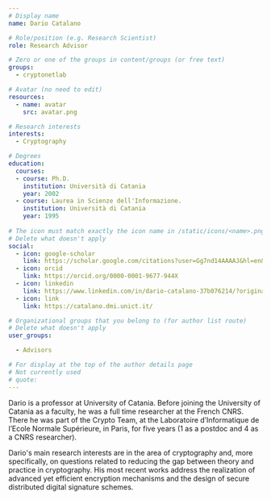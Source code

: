 ```yaml
---
# Display name
name: Dario Catalano 

# Role/position (e.g. Research Scientist)
role: Research Advisor

# Zero or one of the groups in content/groups (or free text)
groups:
  - cryptonetlab

# Avatar (no need to edit)
resources:
  - name: avatar
    src: avatar.png

# Research interests
interests:
  - Cryptography 

# Degrees
education:
  courses:
  - course: Ph.D.
    institution: Università di Catania
    year: 2002
  - course: Laurea in Scienze dell'Informazione.
    institution: Università di Catania 
    year: 1995
  
# The icon must match exactly the icon name in /static/icons/<name>.png
# Delete what doesn't apply
social:
  - icon: google-scholar
    link: https://scholar.google.com/citations?user=Gg7nd14AAAAJ&hl=en&oi=ao
  - icon: orcid
    link: https://orcid.org/0000-0001-9677-944X
  - icon: linkedin
    link: https://www.linkedin.com/in/dario-catalano-37b076214/?originalSubdomain=it
  - icon: link
    link: https://catalano.dmi.unict.it/  

# Organizational groups that you belong to (for author list route)
# Delete what doesn't apply
user_groups:

  - Advisors

# For display at the top of the author details page
# Not currently used
# quote:
---
```


Dario is a professor at University of Catania. Before joining the University of Catania as a faculty, he was a full time researcher at the French CNRS. There he was part of the Crypto Team, at the Laboratoire d’Informatique de l’Ecole Normale Supérieure, in Paris, for five years (1 as a postdoc and 4 as a CNRS researcher).

Dario's main research interests are in the area of cryptography and, more specifically, on questions related to reducing the gap between theory and practice in cryptography.  His most recent works address the realization of advanced yet efficient encryption mechanisms and the design of secure distributed digital signature schemes.  

